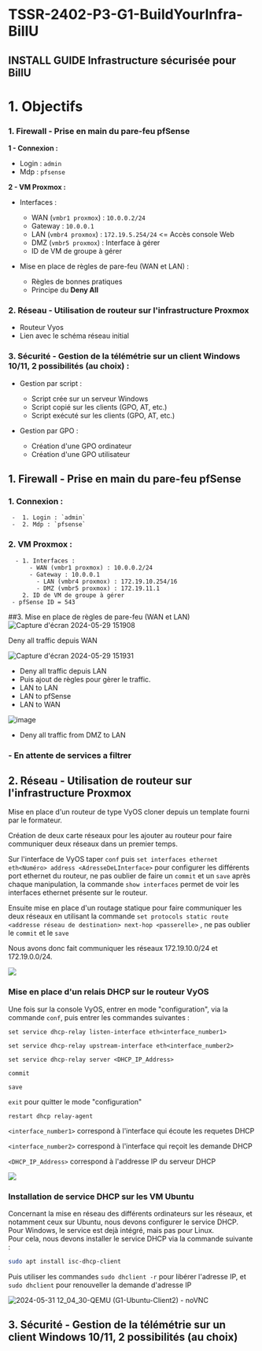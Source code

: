 # TSSR-2402-P3-G1-BuildYourInfra-BillU

## INSTALL GUIDE Infrastructure sécurisée pour BillU

# 1. Objectifs

### 1. Firewall - Prise en main du pare-feu pfSense
**1 - Connexion :**
- Login : `admin`
- Mdp : `pfsense`

**2 - VM Proxmox :**

- Interfaces :
  - WAN (`vmbr1 proxmox`) : `10.0.0.2/24`
  - Gateway : `10.0.0.1`
  - LAN (`vmbr4 proxmox`) : `172.19.5.254/24` <= Accès console Web
  - DMZ (`vmbr5 proxmox`) : Interface à gérer
  - ID de VM de groupe à gérer
      
- Mise en place de règles de pare-feu (WAN et LAN) :
  - Règles de bonnes pratiques
  - Principe du **Deny All**

### 2. Réseau - Utilisation de routeur sur l'infrastructure Proxmox
  - Routeur Vyos
  - Lien avec le schéma réseau initial

### 3. Sécurité - Gestion de la télémétrie sur un client Windows 10/11, 2 possibilités (au choix) :

- Gestion par script :
  - Script crée sur un serveur Windows
  - Script copié sur les clients (GPO, AT, etc.)
  - Script exécuté sur les clients (GPO, AT, etc.)

- Gestion par GPO :
  - Création d'une GPO ordinateur
  - Création d'une GPO utilisateur

## 1. Firewall - Prise en main du pare-feu pfSense
### 1. Connexion :
	 -	1. Login : `admin`
	 -	2. Mdp : `pfsense`
### 2. VM Proxmox :
	  -	1. Interfaces :
		  - WAN (vmbr1 proxmox) : 10.0.0.2/24
		  - Gateway : 10.0.0.1
			- LAN (vmbr4 proxmox) : 172.19.10.254/16 
			- DMZ (vmbr5 proxmox) : 172.19.11.1
		2. ID de VM de groupe à gérer
     - pfSense ID = 543
##3. Mise en place de règles de pare-feu (WAN et LAN)
  ![Capture d'écran 2024-05-29 151908](https://github.com/WildCodeSchool/TSSR-2402-P3-G1-BuildYourInfra-BillU/assets/160050170/2bdf9f9e-5dcb-4b13-8947-2f37fcb8a3aa)
    
  Deny all traffic depuis WAN

  ![Capture d'écran 2024-05-29 151931](https://github.com/WildCodeSchool/TSSR-2402-P3-G1-BuildYourInfra-BillU/assets/160050170/b7836113-b743-44dc-bbc4-2621f2d1c4a6)
    
  - Deny all traffic depuis LAN
  - Puis ajout de règles pour gèrer le traffic.
  - LAN to LAN
  - LAN to pfSense
  - LAN to WAN

  ![image](https://github.com/WildCodeSchool/TSSR-2402-P3-G1-BuildYourInfra-BillU/assets/160050170/8cdd015f-702f-4225-8f5f-386c4e40d6cf)

  - Deny all traffic from DMZ to LAN


 ### - En attente de services a filtrer
    



## 2. Réseau - Utilisation de routeur sur l'infrastructure Proxmox

Mise en place d'un routeur de type VyOS cloner depuis un template fourni par le formateur.

Création de deux carte réseaux pour les ajouter au routeur pour faire communiquer deux réseaux dans un premier temps.

Sur l'interface de VyOS taper `conf` puis `set interfaces ethernet eth<Numéro> address <AdresseDeLInterface>` pour configurer les différents port ethernet du routeur, ne pas oublier de faire un `commit` et un `save` après chaque manipulation, la commande `show interfaces` permet de voir les interfaces ethernet présente sur le routeur.

Ensuite mise en place d'un routage statique pour faire communiquer les deux réseaux en utilisant la commande `set protocols static route <addresse réseau de destination> next-hop <passerelle>` , ne pas oublier le `commit` et le `save`

Nous avons donc fait communiquer les réseaux 172.19.10.0/24 et 172.19.0.0/24.

![](https://github.com/WildCodeSchool/TSSR-2402-P3-G1-BuildYourInfra-BillU/blob/main/RESSOURCES/VyOS_Show_Interface&Show_IP_Route.png?raw=true)

### Mise en place d'un relais DHCP sur le routeur VyOS

Une fois sur la console VyOS, entrer en mode "configuration", via la commande `conf`, puis entrer les commandes suivantes :

`set service dhcp-relay listen-interface eth<interface_number1>`

`set service dhcp-relay upstream-interface eth<interface_number2>`

`set service dhcp-relay server <DHCP_IP_Address>`

`commit`

`save`

`exit` pour quitter le mode "configuration"

`restart dhcp relay-agent`

`<interface_number1>` correspond à l'interface qui écoute les requetes DHCP

`<interface_number2>` correspond à l'interface qui reçoit les demande DHCP

`<DHCP_IP_Address>` correspond à l'addresse IP du serveur DHCP

![](https://github.com/WildCodeSchool/TSSR-2402-P3-G1-BuildYourInfra-BillU/blob/main/RESSOURCES/VyOS_DHCP_Relay.png?raw=true)


### Installation de service DHCP sur les VM Ubuntu

Concernant la mise en réseau des différents ordinateurs sur les réseaux, et notamment ceux sur Ubuntu, nous devons configurer le service DHCP.  
Pour Windows, le service est dejà intégré, mais pas pour Linux.  
Pour cela, nous devons installer le service DHCP via la commande suivante : 
```bash
sudo apt install isc-dhcp-client
```
Puis utiliser les commandes `sudo dhclient -r` pour libérer l'adresse IP, et `sudo dhclient` pour renouveller la demande d'adresse IP

![2024-05-31 12_04_30-QEMU (G1-Ubuntu-Client2) - noVNC](https://github.com/WildCodeSchool/TSSR-2402-P3-G1-BuildYourInfra-BillU/assets/159007018/a4bd2180-eb03-40d4-a5ea-b9ccec65537d)


## 3. Sécurité - Gestion de la télémétrie sur un client Windows 10/11, 2 possibilités (au choix)
